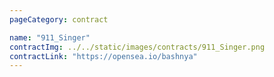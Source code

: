 ```yaml
---
pageCategory: contract

name: "911_Singer"
contractImg: ../../static/images/contracts/911_Singer.png
contractLink: "https://opensea.io/bashnya"
---
```

